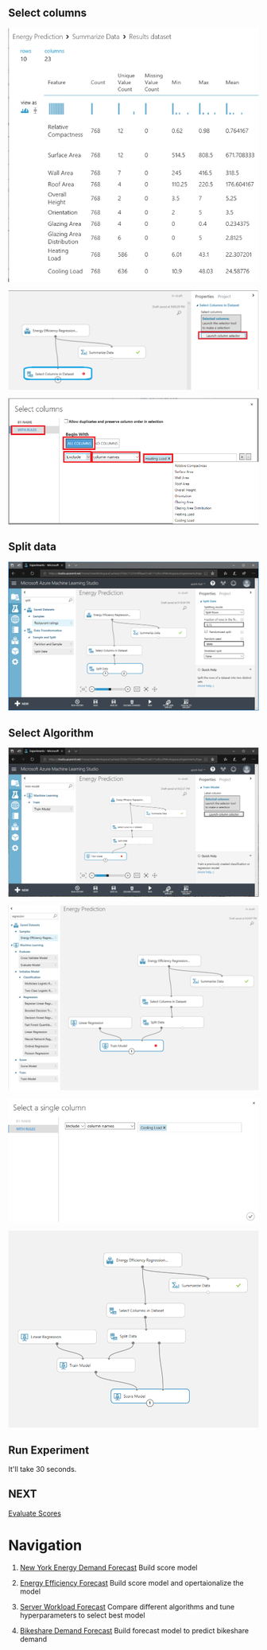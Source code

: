 
## Select columns

![Train Model](../images/14.png)

![Train Model](../images/15.png)

![Train Model](../images/16.png)

## Split data

![Train Model](../images/17.png)

## Select Algorithm

![Train Model](../images/18.png)

![Train Model](../images/19.png)

![Train Model](../images/20.png)

![Train Model](../images/21.png)

## Run Experiment

It'll take 30 seconds.

## NEXT
[Evaluate Scores](./02.03.EvaluateScore.md)

# Navigation

1. <a href="https://github.com/xlegend1024/az-mlstudio-hol/blob/master/NYCEnergyForecast/01.01.NYCEnergyForecast.md" target="_blank">New York Energy Demand Forecast</a>
Build score model

1. <a href="https://github.com/xlegend1024/az-mlstudio-hol/blob/master/EnergyEfficiency/02.01.EnergyEfficiency.md" target="_blank">Energy Efficiency Forecast</a>
Build score model and opertaionalize the model

1. <a href="https://github.com/xlegend1024/az-mlstudio-hol/blob/master/ServerWorkloadForecast/03.01.ServerWorkLoadForecast.md" target="_blank">Server Workload Forecast</a>
Compare different algorithms and tune hyperparameters to select best model 

1. <a href="https://github.com/xlegend1024/az-mlstudio-hol/blob/master/ServerWorkloadForecast/04.01.BikeshareDemandForecast.md" target="_blank">Bikeshare Demand Forecast</a>
Build forecast model to predict bikeshare demand